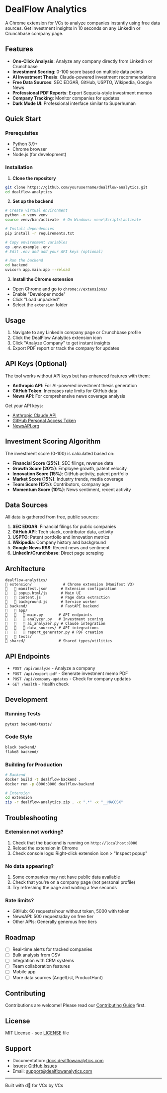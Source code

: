 # DealFlow Analytics

A Chrome extension for VCs to analyze companies instantly using free data sources. Get investment insights in 10 seconds on any LinkedIn or Crunchbase company page.

## Features

- **One-Click Analysis**: Analyze any company directly from LinkedIn or Crunchbase
- **Investment Scoring**: 0-100 score based on multiple data points
- **AI Investment Thesis**: Claude-powered investment recommendations
- **Free Data Sources**: SEC EDGAR, GitHub, USPTO, Wikipedia, Google News
- **Professional PDF Reports**: Export Sequoia-style investment memos
- **Company Tracking**: Monitor companies for updates
- **Dark Mode UI**: Professional interface similar to Superhuman

## Quick Start

### Prerequisites
- Python 3.9+
- Chrome browser
- Node.js (for development)

### Installation

1. **Clone the repository**
```bash
git clone https://github.com/yourusername/dealflow-analytics.git
cd dealflow-analytics
```

2. **Set up the backend**
```bash
# Create virtual environment
python -m venv venv
source venv/bin/activate  # On Windows: venv\Scripts\activate

# Install dependencies
pip install -r requirements.txt

# Copy environment variables
cp .env.example .env
# Edit .env and add your API keys (optional)

# Run the backend
cd backend
uvicorn app.main:app --reload
```

3. **Install the Chrome extension**
- Open Chrome and go to `chrome://extensions/`
- Enable "Developer mode"
- Click "Load unpacked"
- Select the `extension` folder

## Usage

1. Navigate to any LinkedIn company page or Crunchbase profile
2. Click the DealFlow Analytics extension icon
3. Click "Analyze Company" to get instant insights
4. Export PDF report or track the company for updates

## API Keys (Optional)

The tool works without API keys but has enhanced features with them:

- **Anthropic API**: For AI-powered investment thesis generation
- **GitHub Token**: Increases rate limits for GitHub data
- **News API**: For comprehensive news coverage analysis

Get your API keys:
- [Anthropic Claude API](https://console.anthropic.com/)
- [GitHub Personal Access Token](https://github.com/settings/tokens)
- [NewsAPI.org](https://newsapi.org/)

## Investment Scoring Algorithm

The investment score (0-100) is calculated based on:

- **Financial Score (25%)**: SEC filings, revenue data
- **Growth Score (20%)**: Employee growth, patent velocity
- **Innovation Score (15%)**: GitHub activity, patent portfolio
- **Market Score (15%)**: Industry trends, media coverage
- **Team Score (15%)**: Contributors, company age
- **Momentum Score (10%)**: News sentiment, recent activity

## Data Sources

All data is gathered from free, public sources:

1. **SEC EDGAR**: Financial filings for public companies
2. **GitHub API**: Tech stack, contributor data, activity
3. **USPTO**: Patent portfolio and innovation metrics
4. **Wikipedia**: Company history and background
5. **Google News RSS**: Recent news and sentiment
6. **LinkedIn/Crunchbase**: Direct page scraping

## Architecture

```
dealflow-analytics/
   extension/              # Chrome extension (Manifest V3)
      manifest.json      # Extension configuration
      popup.html/js      # Main UI
      content.js         # Page data extraction
      background.js      # Service worker
   backend/               # FastAPI backend
      app/
         main.py       # API endpoints
         analyzer.py   # Investment scoring
         ai_analyzer.py # Claude integration
         data_sources/ # API integrations
         report_generator.py # PDF creation
      tests/
   shared/               # Shared types/utilities
```

## API Endpoints

- `POST /api/analyze` - Analyze a company
- `POST /api/export-pdf` - Generate investment memo PDF
- `POST /api/company-updates` - Check for company updates
- `GET /health` - Health check

## Development

### Running Tests
```bash
pytest backend/tests/
```

### Code Style
```bash
black backend/
flake8 backend/
```

### Building for Production
```bash
# Backend
docker build -t dealflow-backend .
docker run -p 8000:8000 dealflow-backend

# Extension
cd extension
zip -r dealflow-analytics.zip . -x ".*" -x "__MACOSX"
```

## Troubleshooting

### Extension not working?
1. Check that the backend is running on `http://localhost:8000`
2. Reload the extension in Chrome
3. Check console logs: Right-click extension icon > "Inspect popup"

### No data appearing?
1. Some companies may not have public data available
2. Check that you're on a company page (not personal profile)
3. Try refreshing the page and waiting a few seconds

### Rate limits?
- GitHub: 60 requests/hour without token, 5000 with token
- NewsAPI: 500 requests/day on free tier
- Other APIs: Generally generous free tiers

## Roadmap

- [ ] Real-time alerts for tracked companies
- [ ] Bulk analysis from CSV
- [ ] Integration with CRM systems
- [ ] Team collaboration features
- [ ] Mobile app
- [ ] More data sources (AngelList, ProductHunt)

## Contributing

Contributions are welcome! Please read our [Contributing Guide](CONTRIBUTING.md) first.

## License

MIT License - see [LICENSE](LICENSE) file

## Support

- Documentation: [docs.dealflowanalytics.com](https://docs.dealflowanalytics.com)
- Issues: [GitHub Issues](https://github.com/yourusername/dealflow-analytics/issues)
- Email: support@dealflowanalytics.com

---

Built with d for VCs by VCs
